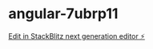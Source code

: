 # angular-7ubrp11

[Edit in StackBlitz next generation editor ⚡️](https://stackblitz.com/~/github.com/The-Abhi-Jais/angular-7ubrp11)